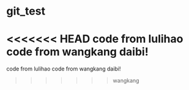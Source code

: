 # git_test
<<<<<<< HEAD
code from lulihao 
code from wangkang daibi!
=======
code from lulihao 
code from wangkang daibi! 
>>>>>>> wangkang
